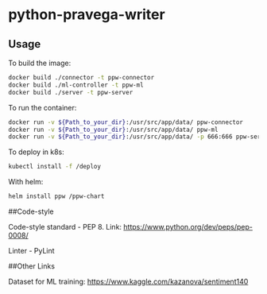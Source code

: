# python-pravega-writer

## Usage

To build the image:

```bash
docker build ./connector -t ppw-connector
docker build ./ml-controller -t ppw-ml
docker build ./server -t ppw-server
```

To run the container:

```bash
docker run -v ${Path_to_your_dir}:/usr/src/app/data/ ppw-connector
docker run -v ${Path_to_your_dir}:/usr/src/app/data/ ppw-ml
docker run -v ${Path_to_your_dir}:/usr/src/app/data/ -p 666:666 ppw-server
```

To deploy in k8s:

```bash
kubectl install -f /deploy
```

With helm:

```bash
helm install ppw /ppw-chart
```

##Code-style

Code-style standard - PEP 8. Link: https://www.python.org/dev/peps/pep-0008/

Linter - PyLint

##Other Links

Dataset for ML training: https://www.kaggle.com/kazanova/sentiment140